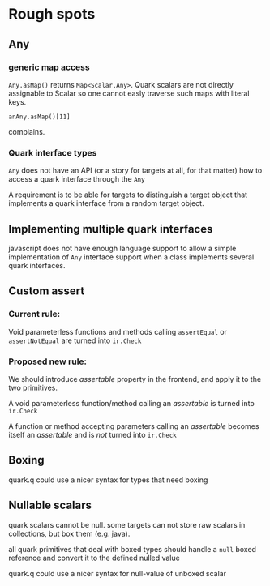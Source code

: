 Rough spots
===========

Any
---

### generic map access ###

`Any.asMap()` returns `Map<Scalar,Any>`. Quark scalars are not
directly assignable to Scalar so one cannot easly traverse such maps
with literal keys.

    anAny.asMap()[11]

complains.

### Quark interface types ###

`Any` does not have an API (or a story for targets at all, for that
matter) how to access a quark interface through the `Any`

A requirement is to be able for targets to distinguish a target object
that implements a quark interface from a random target object.

Implementing multiple quark interfaces
--------------------------------------

javascript does not have enough language support to allow a simple
implementation of `Any` interface support when a class implements
several quark interfaces.

Custom assert
-------------

### Current rule: ###

Void parameterless functions and methods calling `assertEqual` or
`assertNotEqual` are turned into `ir.Check`

### Proposed new rule: ###

We should introduce _assertable_ property in the frontend, and apply
it to the two primitives.

A void parameterless function/method calling an _assertable_ is turned
into `ir.Check`

A function or method accepting parameters calling an _assertable_
becomes itself an _assertable_ and is *not* turned into `ir.Check`


Boxing
------

quark.q could use a nicer syntax for types that need boxing


Nullable scalars
----------------

quark scalars cannot be null. some targets can not store raw scalars
in collections, but box them (e.g. java).

all quark primitives that deal with boxed types should handle a `null`
boxed reference and convert it to the defined nulled value

quark.q could use a nicer syntax for null-value of unboxed scalar
